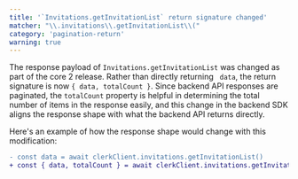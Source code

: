 ```yaml
---
title: '`Invitations.getInvitationList` return signature changed'
matcher: "\\.invitations\\.getInvitationList\\("
category: 'pagination-return'
warning: true
---
```


The response payload of `Invitations.getInvitationList` was changed as part of the core 2 release. Rather than directly returning ` data`, the return signature is now `{ data, totalCount }`. Since backend API responses are paginated, the `totalCount` property is helpful in determining the total number of items in the response easily, and this change in the backend SDK aligns the response shape with what the backend API returns directly.

Here's an example of how the response shape would change with this modification:

```diff
- const data = await clerkClient.invitations.getInvitationList()
+ const { data, totalCount } = await clerkClient.invitations.getInvitationList()
```
